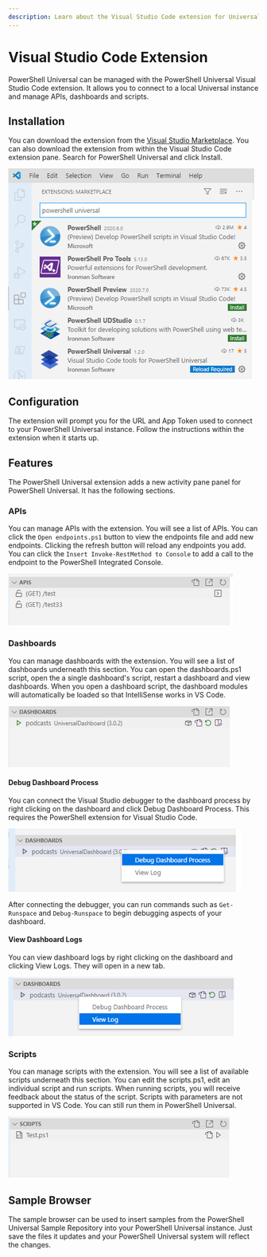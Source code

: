 ```yaml
---
description: Learn about the Visual Studio Code extension for Universal.
---
```


# Visual Studio Code Extension

PowerShell Universal can be managed with the PowerShell Universal Visual Studio Code extension. It allows you to connect to a local Universal instance and manage APIs, dashboards and scripts. 

## Installation

You can download the extension from the [Visual Studio Marketplace](https://marketplace.visualstudio.com/items?itemName=ironmansoftware.powershell-universal). You can also download the extension from within the Visual Studio Code extension pane. Search for PowerShell Universal and click Install.  

![](../.gitbook/assets/image%20%28117%29.png)

## Configuration

The extension will prompt you for the URL and App Token used to connect to your PowerShell Universal instance. Follow the instructions within the extension when it starts up. 

## Features

The PowerShell Universal extension adds a new activity pane panel for PowerShell Universal. It has the following sections. 

### APIs

You can manage APIs with the extension. You will see a list of APIs. You can click the `Open endpoints.ps1` button to view the endpoints file and add new endpoints. Clicking the refresh button will reload any endpoints you add. You can click the `Insert Invoke-RestMethod to Console` to add a call to the endpoint to the PowerShell Integrated Console. 

![](../.gitbook/assets/image%20%28113%29.png)

### Dashboards

You can manage dashboards with the extension. You will see a list of dashboards underneath this section. You can open the dashboards.ps1 script, open the a single dashboard's script, restart a dashboard and view dashboards. When you open a dashboard script, the dashboard modules will automatically be loaded so that IntelliSense works in VS Code. 

![](../.gitbook/assets/image%20%28118%29.png)

#### Debug Dashboard Process

You can connect the Visual Studio debugger to the dashboard process by right clicking on the dashboard and click Debug Dashboard Process. This requires the PowerShell extension for Visual Studio Code. 

![](../.gitbook/assets/image%20%28130%29.png)

After connecting the debugger, you can run commands such as `Get-Runspace` and `Debug-Runspace` to begin debugging aspects of your dashboard. 

#### View Dashboard Logs

You can view dashboard logs by right clicking on the dashboard and clicking View Logs. They will open in a new tab.

![](../.gitbook/assets/image%20%28121%29.png)

### Scripts

You can manage scripts with the extension. You will see a list of available scripts underneath this section. You can edit the scripts.ps1, edit an individual script and run scripts. When running scripts, you will receive feedback about the status of the script. Scripts with parameters are not supported in VS Code. You can still run them in PowerShell Universal. 

![](../.gitbook/assets/image%20%28115%29.png)

## Sample Browser

The sample browser can be used to insert samples from the PowerShell Universal Sample Repository into your PowerShell Universal instance. Just save the files it updates and your PowerShell Universal system will reflect the changes. 

